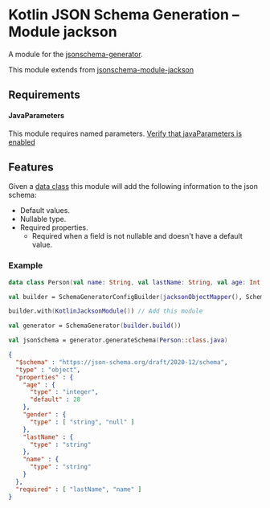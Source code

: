 # Kotlin JSON Schema Generation – Module jackson

A module for the [jsonschema-generator](https://github.com/victools/jsonschema-generator).

This module extends from [jsonschema-module-jackson](https://github.com/victools/jsonschema-generator/tree/main/jsonschema-module-jackson)

## Requirements

#### JavaParameters

This module requires named parameters. [Verify that javaParameters is enabled](https://stackoverflow.com/a/45577384)

## Features

Given a [data class](https://kotlinlang.org/docs/reference/data-classes.html#data-classes) this module will add the following information to the json schema:

- Default values.
- Nullable type.
- Required properties.
  - Required when a field is not nullable and doesn't have a default value.

### Example

```kotlin
data class Person(val name: String, val lastName: String, val age: Int = 28, val gender: String?)

val builder = SchemaGeneratorConfigBuilder(jacksonObjectMapper(), SchemaVersion.DRAFT_2020_12, OptionPreset.PLAIN_JSON)

builder.with(KotlinJacksonModule()) // Add this module

val generator = SchemaGenerator(builder.build())

val jsonSchema = generator.generateSchema(Person::class.java)
```

```json
{
  "$schema" : "https://json-schema.org/draft/2020-12/schema",
  "type" : "object",
  "properties" : {
    "age" : {
      "type" : "integer",
      "default" : 28
    },
    "gender" : {
      "type" : [ "string", "null" ]
    },
    "lastName" : {
      "type" : "string"
    },
    "name" : {
      "type" : "string"
    }
  },
  "required" : [ "lastName", "name" ]
}
```
